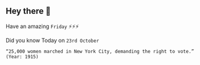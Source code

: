 ## Hey there 👋
Have an amazing `Friday` ⚡⚡⚡

Did you know Today on `23rd October`
```
“25,000 women marched in New York City, demanding the right to vote.” (Year: 1915)
```
